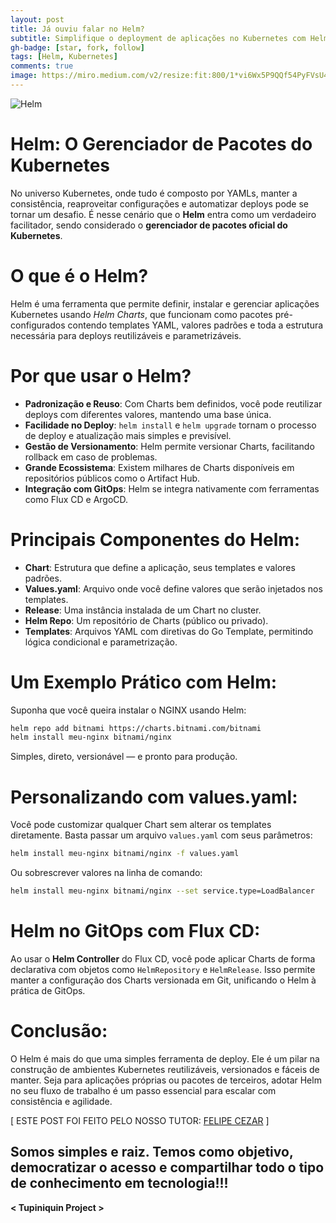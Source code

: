 ```yaml
---
layout: post
title: Já ouviu falar no Helm?
subtitle: Simplifique o deployment de aplicações no Kubernetes com Helm Charts
gh-badge: [star, fork, follow]
tags: [Helm, Kubernetes]
comments: true
image: https://miro.medium.com/v2/resize:fit:800/1*vi6Wx5P9QQf54PyFVsU4aA.png
---
```


![Helm](https://miro.medium.com/v2/resize:fit:800/1*vi6Wx5P9QQf54PyFVsU4aA.png)

# Helm: O Gerenciador de Pacotes do Kubernetes

No universo Kubernetes, onde tudo é composto por YAMLs, manter a consistência, reaproveitar configurações e automatizar deploys pode se tornar um desafio. É nesse cenário que o **Helm** entra como um verdadeiro facilitador, sendo considerado o **gerenciador de pacotes oficial do Kubernetes**.

# O que é o Helm?

Helm é uma ferramenta que permite definir, instalar e gerenciar aplicações Kubernetes usando *Helm Charts*, que funcionam como pacotes pré-configurados contendo templates YAML, valores padrões e toda a estrutura necessária para deploys reutilizáveis e parametrizáveis.

# Por que usar o Helm?

* **Padronização e Reuso**: Com Charts bem definidos, você pode reutilizar deploys com diferentes valores, mantendo uma base única.
* **Facilidade no Deploy**: `helm install` e `helm upgrade` tornam o processo de deploy e atualização mais simples e previsível.
* **Gestão de Versionamento**: Helm permite versionar Charts, facilitando rollback em caso de problemas.
* **Grande Ecossistema**: Existem milhares de Charts disponíveis em repositórios públicos como o Artifact Hub.
* **Integração com GitOps**: Helm se integra nativamente com ferramentas como Flux CD e ArgoCD.

# Principais Componentes do Helm:

* **Chart**: Estrutura que define a aplicação, seus templates e valores padrões.
* **Values.yaml**: Arquivo onde você define valores que serão injetados nos templates.
* **Release**: Uma instância instalada de um Chart no cluster.
* **Helm Repo**: Um repositório de Charts (público ou privado).
* **Templates**: Arquivos YAML com diretivas do Go Template, permitindo lógica condicional e parametrização.

# Um Exemplo Prático com Helm:

Suponha que você queira instalar o NGINX usando Helm:

```bash
helm repo add bitnami https://charts.bitnami.com/bitnami
helm install meu-nginx bitnami/nginx
```

Simples, direto, versionável — e pronto para produção.

# Personalizando com values.yaml:

Você pode customizar qualquer Chart sem alterar os templates diretamente. Basta passar um arquivo `values.yaml` com seus parâmetros:

```bash
helm install meu-nginx bitnami/nginx -f values.yaml
```

Ou sobrescrever valores na linha de comando:

```bash
helm install meu-nginx bitnami/nginx --set service.type=LoadBalancer
```

# Helm no GitOps com Flux CD:

Ao usar o **Helm Controller** do Flux CD, você pode aplicar Charts de forma declarativa com objetos como `HelmRepository` e `HelmRelease`. Isso permite manter a configuração dos Charts versionada em Git, unificando o Helm à prática de GitOps.

# Conclusão:

O Helm é mais do que uma simples ferramenta de deploy. Ele é um pilar na construção de ambientes Kubernetes reutilizáveis, versionados e fáceis de manter. Seja para aplicações próprias ou pacotes de terceiros, adotar Helm no seu fluxo de trabalho é um passo essencial para escalar com consistência e agilidade.

\[ ESTE POST FOI FEITO PELO NOSSO TUTOR: [FELIPE CEZAR](https://www.linkedin.com/in/felipecezar88) ]

## Somos simples e raiz. Temos como objetivo, democratizar o acesso e compartilhar todo o tipo de conhecimento em tecnologia!!!

**< Tupiniquin Project >**

